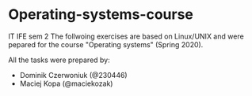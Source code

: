 # Operating-systems-course
IT IFE sem 2 
The follwoing exercises are based on Linux/UNIX and were pepared for the course "Operating systems" (Spring 2020).

All the tasks were prepared by:
- Dominik Czerwoniuk (@230446)
- Maciej Kopa (@maciekozak)
